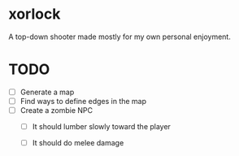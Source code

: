# xorlock
A top-down shooter made mostly for my own personal enjoyment.

# TODO
- [ ] Generate a map
- [ ] Find ways to define edges in the map
- [ ] Create a zombie NPC
  - [ ] It should lumber slowly toward the player
  - [ ] It should do melee damage

